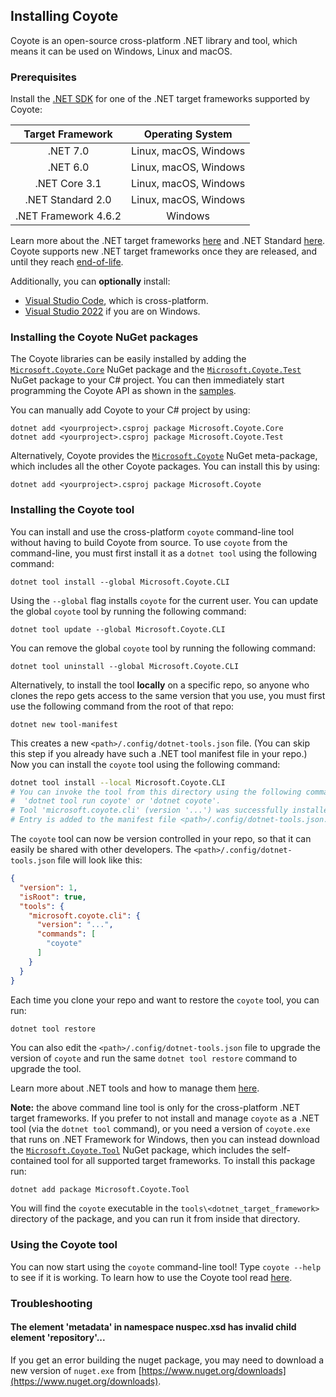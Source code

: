 ## Installing Coyote

Coyote is an open-source cross-platform .NET library and tool, which means it can be used on
Windows, Linux and macOS.

### Prerequisites

Install the [.NET SDK](https://dotnet.microsoft.com/download/dotnet) for one of the .NET target
frameworks supported by Coyote:

| Target Framework      | Operating System      |
| :-------------------: | :-------------------: |
| .NET 7.0              | Linux, macOS, Windows |
| .NET 6.0              | Linux, macOS, Windows |
| .NET Core 3.1         | Linux, macOS, Windows |
| .NET Standard 2.0     | Linux, macOS, Windows |
| .NET Framework 4.6.2  | Windows               |

Learn more about the .NET target frameworks
[here](https://learn.microsoft.com/en-us/dotnet/standard/frameworks) and .NET Standard
[here](https://learn.microsoft.com/en-us/dotnet/standard/net-standard). Coyote supports new .NET
target frameworks once they are released, and until they reach
[end-of-life](https://dotnet.microsoft.com/en-us/platform/support/policy/dotnet-core).

Additionally, you can **optionally** install:
- [Visual Studio Code](https://code.visualstudio.com/Download), which is cross-platform.
- [Visual Studio 2022](https://docs.microsoft.com/en-us/visualstudio/install/install-visual-studio)
if you are on Windows.

### Installing the Coyote NuGet packages

The Coyote libraries can be easily installed by adding the
[`Microsoft.Coyote.Core`](https://www.nuget.org/packages/Microsoft.Coyote.Core/) NuGet package and
the [`Microsoft.Coyote.Test`](https://www.nuget.org/packages/Microsoft.Coyote.Test/) NuGet package
to your C# project. You can then immediately start programming the Coyote API as shown in the
[samples](https://github.com/microsoft/coyote/tree/main/Samples).

You can manually add Coyote to your C# project by using:
```plain
dotnet add <yourproject>.csproj package Microsoft.Coyote.Core
dotnet add <yourproject>.csproj package Microsoft.Coyote.Test
```

Alternatively, Coyote provides the
[`Microsoft.Coyote`](https://www.nuget.org/packages/Microsoft.Coyote/) NuGet meta-package, which
includes all the other Coyote packages. You can install this by using:
```plain
dotnet add <yourproject>.csproj package Microsoft.Coyote
```

### Installing the Coyote tool

You can install and use the cross-platform `coyote` command-line tool without having to build Coyote
from source. To use `coyote` from the command-line, you must first install it as a `dotnet tool`
using the following command:
```plain
dotnet tool install --global Microsoft.Coyote.CLI
```
Using the `--global` flag installs `coyote` for the current user. You can update the global `coyote`
tool by running the following command:
```plain
dotnet tool update --global Microsoft.Coyote.CLI
```
You can remove the global `coyote` tool by running the following command:
```plain
dotnet tool uninstall --global Microsoft.Coyote.CLI
```

Alternatively, to install the tool **locally** on a specific repo, so anyone who clones the repo
gets access to the same version that you use, you must first use the following command from the root
of that repo:
```
dotnet new tool-manifest
```

This creates a new `<path>/.config/dotnet-tools.json` file. (You can skip this step if you already
have such a .NET tool manifest file in your repo.) Now you can install the `coyote` tool using the
following command:
```bash
dotnet tool install --local Microsoft.Coyote.CLI
# You can invoke the tool from this directory using the following commands:
#  'dotnet tool run coyote' or 'dotnet coyote'.
# Tool 'microsoft.coyote.cli' (version '...') was successfully installed.
# Entry is added to the manifest file <path>/.config/dotnet-tools.json.
```

The `coyote` tool can now be version controlled in your repo, so that it can easily be shared with
other developers. The `<path>/.config/dotnet-tools.json` file will look like this:
```json
{
  "version": 1,
  "isRoot": true,
  "tools": {
    "microsoft.coyote.cli": {
      "version": "...",
      "commands": [
        "coyote"
      ]
    }
  }
}
```

Each time you clone your repo and want to restore the `coyote` tool, you can run:
```bash
dotnet tool restore
```

You can also edit the `<path>/.config/dotnet-tools.json` file to upgrade the version of `coyote` and
run the same `dotnet tool restore` command to upgrade the tool.

Learn more about .NET tools and how to manage them
[here](https://docs.microsoft.com/en-us/dotnet/core/tools/global-tools).

**Note:** the above command line tool is only for the cross-platform .NET target frameworks. If you
prefer to not install and manage `coyote` as a .NET tool (via the `dotnet tool` command), or you
need a version of `coyote.exe` that runs on .NET Framework for Windows, then you can instead download
the [`Microsoft.Coyote.Tool`](https://www.nuget.org/packages/Microsoft.Coyote.Tool/) NuGet package, which
includes the self-contained tool for all supported target frameworks. To install this package run:
```plain
dotnet add package Microsoft.Coyote.Tool
```
You will find the `coyote` executable in the `tools\<dotnet_target_framework>` directory of the
package, and you can run it from inside that directory.

### Using the Coyote tool

You can now start using the `coyote` command-line tool! Type `coyote --help` to see if it is
working. To learn how to use the Coyote tool read [here](using-coyote.md).

### Troubleshooting

#### The element 'metadata' in namespace nuspec.xsd has invalid child element 'repository'...

If you get an error building the nuget package, you may need to download
a new version of `nuget.exe` from [https://www.nuget.org/downloads](https://www.nuget.org/downloads).
